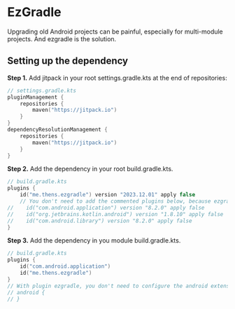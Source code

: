 # EzGradle

Upgrading old Android projects can be painful, especially for multi-module projects. And ezgradle is the solution.

## Setting up the dependency

**Step 1.** Add jitpack in your root settings.gradle.kts at the end of repositories:

```kotlin
// settings.gradle.kts
pluginManagement {
    repositories {
        maven("https://jitpack.io")
    }
}
dependencyResolutionManagement {
    repositories {
        maven("https://jitpack.io")
    }
}
```

**Step 2.** Add the dependency in your root build.gradle.kts.

```kotlin
// build.gradle.kts
plugins {
    id("me.thens.ezgradle") version "2023.12.01" apply false
    // You don't need to add the commented plugins below, because ezgradle has already add them.
//    id("com.android.application") version "8.2.0" apply false
//    id("org.jetbrains.kotlin.android") version "1.8.10" apply false
//    id("com.android.library") version "8.2.0" apply false
}
```

**Step 3.** Add the dependency in you module build.gradle.kts.

```kotlin
// build.gradle.kts
plugins {
    id("com.android.application")
    id("me.thens.ezgradle")
}
// With plugin ezgradle, you don't need to configure the android extension, there is default configuration for you.
// android {
// }
```